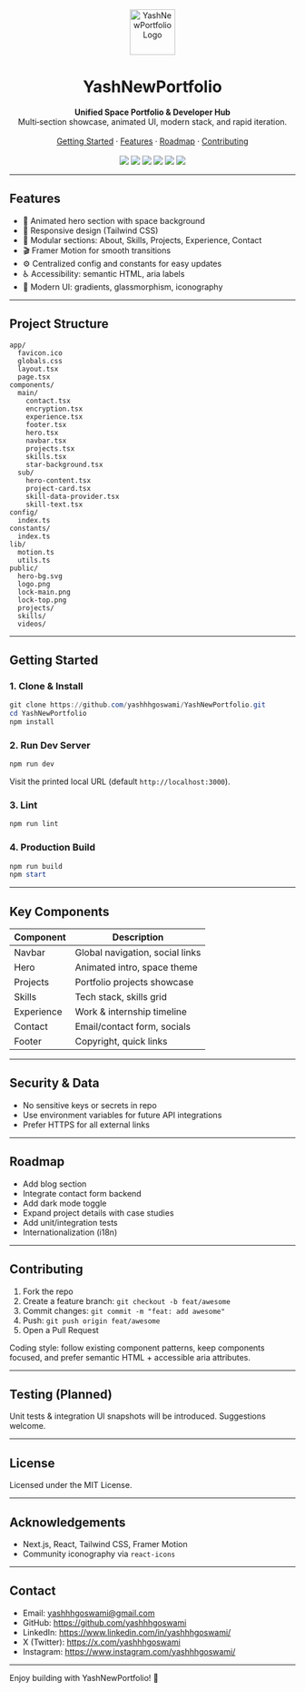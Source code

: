 <div align="center">
  <img src="/logo.png" width="80" alt="YashNewPortfolio Logo" />
  
  <h1>YashNewPortfolio</h1>
  <b>Unified Space Portfolio & Developer Hub</b><br>
  Multi‑section showcase, animated UI, modern stack, and rapid iteration.
  <br><br>
  <a href="#getting-started">Getting Started</a> · <a href="#features">Features</a> · <a href="#roadmap">Roadmap</a> · <a href="#contributing">Contributing</a>
  <br><br>
  <img src="https://img.shields.io/badge/Next.js-14-000?logo=nextdotjs" />
  <img src="https://img.shields.io/badge/React-18-61dafb?logo=react" />
  <img src="https://img.shields.io/badge/TailwindCSS-3-38bdf8?logo=tailwindcss" />
  <img src="https://img.shields.io/badge/TypeScript-5-3178c6?logo=typescript" />
  <img src="https://img.shields.io/badge/Framer%20Motion-10-0055ff?logo=framer" />
  <img src="https://img.shields.io/badge/License-MIT-yellow" />
</div>

---

## Features

- 🚀 Animated hero section with space background
- 📱 Responsive design (Tailwind CSS)
- 🧩 Modular sections: About, Skills, Projects, Experience, Contact
- 🎬 Framer Motion for smooth transitions
- ⚙️ Centralized config and constants for easy updates
- ♿ Accessibility: semantic HTML, aria labels
- 🎨 Modern UI: gradients, glassmorphism, iconography

---

## Project Structure

```text
app/
  favicon.ico
  globals.css
  layout.tsx
  page.tsx
components/
  main/
    contact.tsx
    encryption.tsx
    experience.tsx
    footer.tsx
    hero.tsx
    navbar.tsx
    projects.tsx
    skills.tsx
    star-background.tsx
  sub/
    hero-content.tsx
    project-card.tsx
    skill-data-provider.tsx
    skill-text.tsx
config/
  index.ts
constants/
  index.ts
lib/
  motion.ts
  utils.ts
public/
  hero-bg.svg
  logo.png
  lock-main.png
  lock-top.png
  projects/
  skills/
  videos/
```

---

## Getting Started

### 1. Clone & Install

```powershell
git clone https://github.com/yashhhgoswami/YashNewPortfolio.git
cd YashNewPortfolio
npm install
```

### 2. Run Dev Server

```powershell
npm run dev
```
Visit the printed local URL (default `http://localhost:3000`).

### 3. Lint

```powershell
npm run lint
```

### 4. Production Build

```powershell
npm run build
npm start
```

---

## Key Components

| Component         | Description                                 |
|-------------------|---------------------------------------------|
| Navbar            | Global navigation, social links             |
| Hero              | Animated intro, space theme                 |
| Projects          | Portfolio projects showcase                 |
| Skills            | Tech stack, skills grid                     |
| Experience        | Work & internship timeline                  |
| Contact           | Email/contact form, socials                 |
| Footer            | Copyright, quick links                      |

---

## Security & Data

- No sensitive keys or secrets in repo
- Use environment variables for future API integrations
- Prefer HTTPS for all external links

---

## Roadmap

- Add blog section
- Integrate contact form backend
- Add dark mode toggle
- Expand project details with case studies
- Add unit/integration tests
- Internationalization (i18n)

---

## Contributing

1. Fork the repo
2. Create a feature branch: `git checkout -b feat/awesome`
3. Commit changes: `git commit -m "feat: add awesome"`
4. Push: `git push origin feat/awesome`
5. Open a Pull Request

Coding style: follow existing component patterns, keep components focused, and prefer semantic HTML + accessible aria attributes.

---

## Testing (Planned)

Unit tests & integration UI snapshots will be introduced. Suggestions welcome.

---

## License

Licensed under the MIT License.

---

## Acknowledgements

- Next.js, React, Tailwind CSS, Framer Motion
- Community iconography via `react-icons`

---

## Contact

- Email: yashhhgoswami@gmail.com
- GitHub: https://github.com/yashhhgoswami
- LinkedIn: https://www.linkedin.com/in/yashhhgoswami/
- X (Twitter): https://x.com/yashhhgoswami
- Instagram: https://www.instagram.com/yashhhgoswami/

---

Enjoy building with YashNewPortfolio! 🚀
